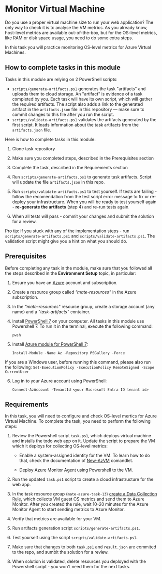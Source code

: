 # Monitor Virtual Machine

Do you use a proper virtual machine size to run your web application? The only way to check it is to analyse the VM metrics. As you already know, host-level metrics are available out-of-the-box, but for the OS-level metrics, like RAM or disk space usage, you need to do some extra steps. 

In this task you will practice monitoring OS-level metrics for Azure Virtual Machines. 

## How to complete tasks in this module 

Tasks in this module are relying on 2 PowerShell scripts: 

- `scripts/generate-artifacts.ps1` generates the task "artifacts" and uploads them to cloud storage. An "artifact" is evidence of a task completed by you. Each task will have its own script, which will gather the required artifacts. The script also adds a link to the generated artifact in the `artifacts.json` file in this repository — make sure to commit changes to this file after you run the script. 
- `scripts/validate-artifacts.ps1` validates the artifacts generated by the first script. It loads information about the task artifacts from the `artifacts.json` file.

Here is how to complete tasks in this module:

1. Clone task repository

2. Make sure you completed steps, described in the Prerequisites section

3. Complete the task, described in the Requirements section 

4. Run `scripts/generate-artifacts.ps1` to generate task artifacts. Script will update the file `artifacts.json` in this repo. 

5. Run `scripts/validate-artifacts.ps1` to test yourself. If tests are failing - follow the recomendation from the test script error message to fix or re-deploy your infrastructure. When you will be ready to test yourself again - **re-generate the artifacts** (step 4) and re-run tests again. 

6. When all tests will pass - commit your changes and submit the solution for a review. 

Pro tip: if you stuck with any of the implementation steps - run `scripts/generate-artifacts.ps1` and `scripts/validate-artifacts.ps1`. The validation script might give you a hint on what you should do.  

## Prerequisites

Before completing any task in the module, make sure that you followed all the steps described in the **Environment Setup** topic, in particular: 

1. Ensure you have an [Azure](https://azure.microsoft.com/en-us/free/) account and subscription.

2. Create a resource group called *"mate-resources"* in the Azure subscription.

3. In the *"mate-resources"* resource group, create a storage account (any name) and a *"task-artifacts"* container.

4. Install [PowerShell 7](https://learn.microsoft.com/en-us/powershell/scripting/install/installing-powershell?view=powershell-7.4) on your computer. All tasks in this module use Powershell 7. To run it in the terminal, execute the following command: 
    ```
    pwsh
    ```

5. Install [Azure module for PowerShell 7](https://learn.microsoft.com/en-us/powershell/azure/install-azure-powershell?view=azps-11.3.0): 
    ```
    Install-Module -Name Az -Repository PSGallery -Force
    ```
If you are a Windows user, before running this command, please also run the following: 
    ```
    Set-ExecutionPolicy -ExecutionPolicy RemoteSigned -Scope CurrentUser
    ```

6. Log in to your Azure account using PowerShell:
    ```
    Connect-AzAccount -TenantId <your Microsoft Entra ID tenant id>
    ```

## Requirements

In this task, you will need to configure and check OS-level mertics for Azure Virtual Machine. To complete the task, you need to perform the following steps:

1. Review the Powershell script `task.ps1`, which deploys virtual machine and installs the todo web app on it. Update the script to prepare the VM which it deploys for collecting OS-level metrics:

    - Enable a system-assigned identity for the VM. To learn how to do that, check the documentation of [New-AzVM](https://learn.microsoft.com/en-us/powershell/module/az.compute/new-azvm?view=azps-11.5.0) comandlet.

    - [Deploy](https://learn.microsoft.com/en-us/azure/azure-monitor/agents/azure-monitor-agent-manage?tabs=azure-powershell#system-assigned-managed-identity) Azure Monitor Agent using Powershell to the VM.

2. Run the updated `task.ps1` script to create a cloud infrastructure for the web app.

3. In the task resource group (`mate-azure-task-13`) [create a Data Collection Rule](https://learn.microsoft.com/en-us/azure/azure-monitor/vm/tutorial-monitor-vm-guest), which collects VM guest OS metrics and send them to Azure Monitor. After you created the rule, wait 10-20 minutes for the Azure Monitor Agent to start sending metrics to Azure Monitor.

4. Verify that metrics are available for your VM.

5. Run artifacts generation script `scripts/generate-artifacts.ps1`.

6. Test yourself using the script `scripts/validate-artifacts.ps1`.

7. Make sure that changes to both `task.ps1` and `result.json` are commited to the repo, and sumbit the solution for a review. 

8. When solution is validated, delete resources you deployed with the Powershell script - you won't need them for the next tasks. 
